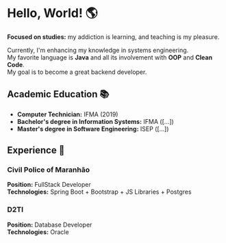 # Hello, World! 🌎

**Focused on studies:** my addiction is learning, and teaching is my pleasure.<br>

Currently, I'm enhancing my knowledge in systems engineering.<br>
My favorite language is **Java** and all its involvement with **OOP** and **Clean Code**.<br>
My goal is to become a great backend developer.<br>

## Academic Education 📚
- **Computer Technician:** IFMA (2019)
- **Bachelor's degree in Information Systems:** IFMA ([...])
- **Master's degree in Software Engineering:** ISEP ([...])

## Experience 🏢

### Civil Police of Maranhão
**Position:** FullStack Developer<br>
**Technologies:** Spring Boot + Bootstrap + JS Libraries + Postgres<br>

### D2TI
**Position:** Database Developer<br>
**Technologies:** Oracle<br>
